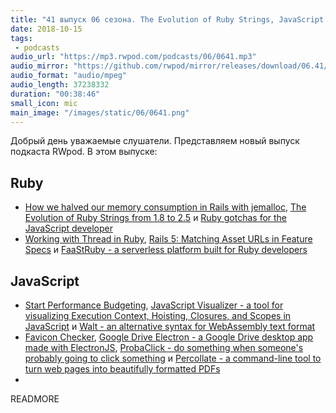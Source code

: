 ```yaml
---
title: "41 выпуск 06 сезона. The Evolution of Ruby Strings, JavaScript Visualizer, FaaStRuby, Favicon Checker, ProbaClick и прочее"
date: 2018-10-15
tags:
 - podcasts
audio_url: "https://mp3.rwpod.com/podcasts/06/0641.mp3"
audio_mirror: "https://github.com/rwpod/mirror/releases/download/06.41/0641.mp3"
audio_format: "audio/mpeg"
audio_length: 37238332
duration: "00:38:46"
small_icon: mic
main_image: "/images/static/06/0641.png"
---
```


Добрый день уважаемые слушатели. Представляем новый выпуск подкаста RWpod. В этом выпуске:

## Ruby

 - [How we halved our memory consumption in Rails with jemalloc](https://medium.com/@carmenhchung/how-we-halved-our-memory-consumption-in-rails-with-jemalloc-86afa4e54aa3), [The Evolution of Ruby Strings from 1.8 to 2.5](https://medium.com/@farsi_mehdi/evolution-of-ruby-string-from-1-8-to-2-5-d47afd3505df) и [Ruby gotchas for the JavaScript developer](https://blog.calendly.com/ruby-gotchas-javascript-developer/)
 - [Working with Thread in Ruby](https://medium.com/@kopilov.vlad/working-with-thread-in-ruby-948cd7e5f1a8), [Rails 5: Matching Asset URLs in Feature Specs](https://www.chrisblunt.com/rails-5-matching-asset-urls-in-feature-specs/) и [FaaStRuby - a serverless platform built for Ruby developers](https://faastruby.io/)

## JavaScript

 - [Start Performance Budgeting](https://medium.com/@addyosmani/start-performance-budgeting-dabde04cf6a3), [JavaScript Visualizer - a tool for visualizing Execution Context, Hoisting, Closures, and Scopes in JavaScript](https://tylermcginnis.com/javascript-visualizer/) и [Walt - an alternative syntax for WebAssembly text format](https://github.com/ballercat/walt)
 - [Favicon Checker](http://www.colinkeany.com/favicon-checker/), [Google Drive Electron - a Google Drive desktop app made with ElectronJS](https://github.com/alexkim205/Google-Drive-Electron), [ProbaClick - do something when someone's probably going to click something](https://github.com/alexmacarthur/probaclick) и [Percollate - a command-line tool to turn web pages into beautifully formatted PDFs](https://github.com/danburzo/percollate)
 -

READMORE
